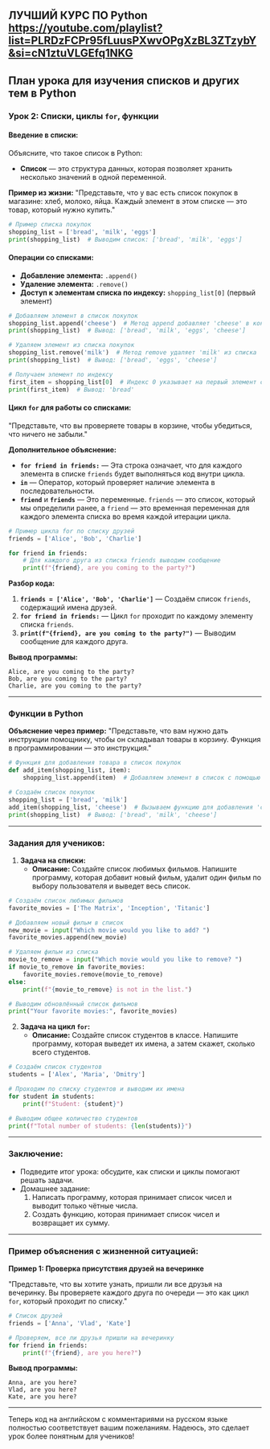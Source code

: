 ЛУЧШИЙ КУРС ПО Python https://youtube.com/playlist?list=PLRDzFCPr95fLuusPXwvOPgXzBL3ZTzybY&si=cN1ztuVLGEfq1NKG
---

## План урока для изучения списков и других тем в Python

### Урок 2: Списки, циклы `for`, функции

#### Введение в списки:
Объясните, что такое список в Python:
- **Список** — это структура данных, которая позволяет хранить несколько значений в одной переменной.

**Пример из жизни:**
"Представьте, что у вас есть список покупок в магазине: хлеб, молоко, яйца. Каждый элемент в этом списке — это товар, который нужно купить."

```python
# Пример списка покупок
shopping_list = ['bread', 'milk', 'eggs']
print(shopping_list)  # Выводим список: ['bread', 'milk', 'eggs']
```

#### Операции со списками:
- **Добавление элемента:** `.append()`
- **Удаление элемента:** `.remove()`
- **Доступ к элементам списка по индексу:** `shopping_list[0]` (первый элемент)

```python
# Добавляем элемент в список покупок
shopping_list.append('cheese')  # Метод append добавляет 'cheese' в конец списка
print(shopping_list)  # Вывод: ['bread', 'milk', 'eggs', 'cheese']

# Удаляем элемент из списка покупок
shopping_list.remove('milk')  # Метод remove удаляет 'milk' из списка
print(shopping_list)  # Вывод: ['bread', 'eggs', 'cheese']

# Получаем элемент по индексу
first_item = shopping_list[0]  # Индекс 0 указывает на первый элемент списка
print(first_item)  # Вывод: 'bread'
```

#### Цикл `for` для работы со списками:
"Представьте, что вы проверяете товары в корзине, чтобы убедиться, что ничего не забыли."

**Дополнительное объяснение:**
- **`for friend in friends:`** — Эта строка означает, что для каждого элемента в списке `friends` будет выполняться код внутри цикла.
- **`in`** — Оператор, который проверяет наличие элемента в последовательности.
- **`friend`** и **`friends`** — Это переменные. `friends` — это список, который мы определили ранее, а `friend` — это временная переменная для каждого элемента списка во время каждой итерации цикла.

```python
# Пример цикла for по списку друзей
friends = ['Alice', 'Bob', 'Charlie']

for friend in friends:
    # Для каждого друга из списка friends выводим сообщение
    print(f"{friend}, are you coming to the party?")
```

**Разбор кода:**
1. **`friends = ['Alice', 'Bob', 'Charlie']`** — Создаём список `friends`, содержащий имена друзей.
2. **`for friend in friends:`** — Цикл `for` проходит по каждому элементу списка `friends`.
3. **`print(f"{friend}, are you coming to the party?")`** — Выводим сообщение для каждого друга.

**Вывод программы:**
```
Alice, are you coming to the party?
Bob, are you coming to the party?
Charlie, are you coming to the party?
```

---

### Функции в Python

**Объяснение через пример:**
"Представьте, что вам нужно дать инструкции помощнику, чтобы он складывал товары в корзину. Функция в программировании — это инструкция."

```python
# Функция для добавления товара в список покупок
def add_item(shopping_list, item):
    shopping_list.append(item)  # Добавляем элемент в список с помощью append

# Создаём список покупок
shopping_list = ['bread', 'milk']
add_item(shopping_list, 'cheese')  # Вызываем функцию для добавления 'cheese'
print(shopping_list)  # Вывод: ['bread', 'milk', 'cheese']
```

---

### Задания для учеников:

1. **Задача на списки:**
   - **Описание:** Создайте список любимых фильмов. Напишите программу, которая добавит новый фильм, удалит один фильм по выбору пользователя и выведет весь список.

```python
# Создаём список любимых фильмов
favorite_movies = ['The Matrix', 'Inception', 'Titanic']

# Добавляем новый фильм в список
new_movie = input("Which movie would you like to add? ")
favorite_movies.append(new_movie)

# Удаляем фильм из списка
movie_to_remove = input("Which movie would you like to remove? ")
if movie_to_remove in favorite_movies:
    favorite_movies.remove(movie_to_remove)
else:
    print(f"{movie_to_remove} is not in the list.")

# Выводим обновлённый список фильмов
print("Your favorite movies:", favorite_movies)
```

2. **Задача на цикл `for`:**
   - **Описание:** Создайте список студентов в классе. Напишите программу, которая выведет их имена, а затем скажет, сколько всего студентов.

```python
# Создаём список студентов
students = ['Alex', 'Maria', 'Dmitry']

# Проходим по списку студентов и выводим их имена
for student in students:
    print(f"Student: {student}")

# Выводим общее количество студентов
print(f"Total number of students: {len(students)}")
```

---

### Заключение:
- Подведите итог урока: обсудите, как списки и циклы помогают решать задачи.
- Домашнее задание:
  1. Написать программу, которая принимает список чисел и выводит только чётные числа.
  2. Создать функцию, которая принимает список чисел и возвращает их сумму.

---

### Пример объяснения с жизненной ситуацией:

**Пример 1: Проверка присутствия друзей на вечеринке**

"Представьте, что вы хотите узнать, пришли ли все друзья на вечеринку. Вы проверяете каждого друга по очереди — это как цикл `for`, который проходит по списку."

```python
# Список друзей
friends = ['Anna', 'Vlad', 'Kate']

# Проверяем, все ли друзья пришли на вечеринку
for friend in friends:
    print(f"{friend}, are you here?")
```

**Вывод программы:**
```
Anna, are you here?
Vlad, are you here?
Kate, are you here?
```

---

Теперь код на английском с комментариями на русском языке полностью соответствует вашим пожеланиям. Надеюсь, это сделает урок более понятным для учеников!
